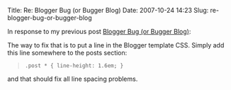 Title: Re: Blogger Bug (or Bugger Blog)
Date: 2007-10-24 14:23
Slug: re-blogger-bug-or-bugger-blog

In response to my previous post [Blogger Bug (or Bugger
Blog)](http://justinnhli.com/posts/2007/10/blogger-bug-or-bugger-blog.html):

The way to fix that is to put a line in the Blogger template CSS. Simply
add this line somewhere to the posts section:  

>     .post * { line-height: 1.6em; }

and that should fix all line spacing problems.

